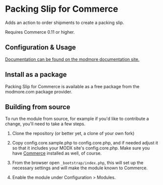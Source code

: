 # Packing Slip for Commerce

Adds an action to order shipments to create a packing slip.

Requires Commerce 0.11 or higher.

## Configuration & Usage

[Documentation can be found on the modmore documentation site.](https://docs.modmore.com/en/Commerce/v1/Modules/Shipping/PackingSlip.html)

## Install as a package

Packing Slip for Commerce is available as a free package from the modmore.com package provider.

## Building from source

To run the module from source, for example if you'd like to contribute a change, you'll need to take a few steps.

1. Clone the repository (or better yet, a clone of your own fork)

2. Copy config.core.sample.php to config.core.php, and if needed adjust it so that it includes your MODX site's config.core.php. Make sure you have [Commerce](https://www.modmore.com/commerce/) installed as well, of course.

3. From the browser open `_bootstrap/index.php`, this will set up the necessary settings and will make the module known to Commerce.

4. Enable the module under Configuration > Modules.

